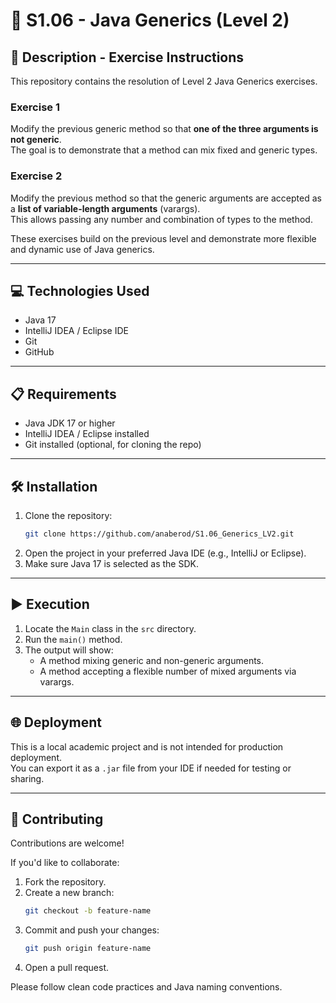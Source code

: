 # 🧪 S1.06 - Java Generics (Level 2)

## 📄 Description - Exercise Instructions

This repository contains the resolution of Level 2 Java Generics exercises.

### Exercise 1
Modify the previous generic method so that **one of the three arguments is not generic**.  
The goal is to demonstrate that a method can mix fixed and generic types.

### Exercise 2
Modify the previous method so that the generic arguments are accepted as a **list of variable-length arguments** (varargs).  
This allows passing any number and combination of types to the method.

These exercises build on the previous level and demonstrate more flexible and dynamic use of Java generics.

---

## 💻 Technologies Used

- Java 17
- IntelliJ IDEA / Eclipse IDE
- Git
- GitHub

---

## 📋 Requirements

- Java JDK 17 or higher
- IntelliJ IDEA / Eclipse installed
- Git installed (optional, for cloning the repo)

---

## 🛠️ Installation

1. Clone the repository:
   ```bash
   git clone https://github.com/anaberod/S1.06_Generics_LV2.git
   ```
2. Open the project in your preferred Java IDE (e.g., IntelliJ or Eclipse).
3. Make sure Java 17 is selected as the SDK.

---

## ▶️ Execution

1. Locate the `Main` class in the `src` directory.
2. Run the `main()` method.
3. The output will show:
    - A method mixing generic and non-generic arguments.
    - A method accepting a flexible number of mixed arguments via varargs.

---

## 🌐 Deployment

This is a local academic project and is not intended for production deployment.  
You can export it as a `.jar` file from your IDE if needed for testing or sharing.

---

## 🤝 Contributing

Contributions are welcome!

If you'd like to collaborate:
1. Fork the repository.
2. Create a new branch:
   ```bash
   git checkout -b feature-name
   ```
3. Commit and push your changes:
   ```bash
   git push origin feature-name
   ```
4. Open a pull request.

Please follow clean code practices and Java naming conventions.
